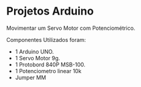 Projetos Arduino
==========================

Movimentar um Servo Motor com Potenciométrico.

Componentes Utilizados foram:

+ 1 Arduino UNO.
+ 1 Servo Motor 9g.
+ 1 Protobord 840P MSB-100.
+ 1 Potenciometro linear 10k
+ Jumper MM
